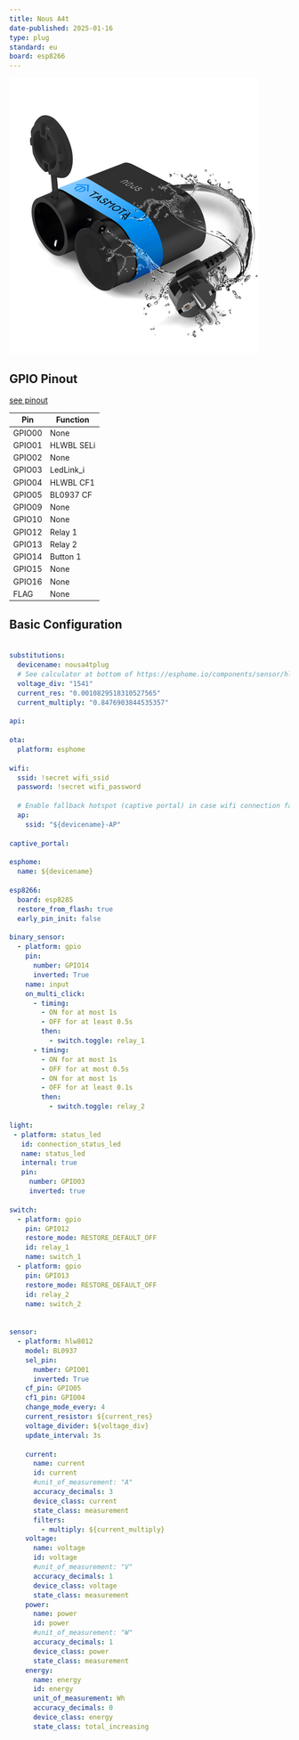 ```yaml
---
title: Nous A4t
date-published: 2025-01-16
type: plug
standard: eu
board: esp8266
---
```


![Nous A4T](A4T_00.jpg  "Tasmota Version Plug")

## GPIO Pinout

[see pinout](https://nous.technology/product/a4t.html?show=manual)

| Pin    | Function   |
| ------ | ---------- |
| GPIO00 | None       |
| GPIO01 | HLWBL SELi |
| GPIO02 | None       |
| GPIO03 | LedLink_i  |
| GPIO04 | HLWBL CF1  |
| GPIO05 | BL0937 CF  |
| GPIO09 | None       |
| GPIO10 | None       |
| GPIO12 | Relay 1    |
| GPIO13 | Relay 2    |
| GPIO14 | Button 1   |
| GPIO15 | None       |
| GPIO16 | None       |
|  FLAG  | None       |

## Basic Configuration

```yaml

substitutions:
  devicename: nousa4tplug
  # See calculator at bottom of https://esphome.io/components/sensor/hlw8012.html to calibrate these values
  voltage_div: "1541"
  current_res: "0.0010829518310527565"
  current_multiply: "0.8476903844535357"

api:

ota:
  platform: esphome

wifi:
  ssid: !secret wifi_ssid
  password: !secret wifi_password

  # Enable fallback hotspot (captive portal) in case wifi connection fails
  ap:
    ssid: "${devicename}-AP"

captive_portal:

esphome:
  name: ${devicename}

esp8266:
  board: esp8285
  restore_from_flash: true
  early_pin_init: false

binary_sensor:
  - platform: gpio
    pin:
      number: GPIO14
      inverted: True
    name: input
    on_multi_click:
      - timing:
        - ON for at most 1s
        - OFF for at least 0.5s
        then:
          - switch.toggle: relay_1
      - timing:
        - ON for at most 1s
        - OFF for at most 0.5s
        - ON for at most 1s
        - OFF for at least 0.1s
        then:
          - switch.toggle: relay_2

light:
 - platform: status_led
   id: connection_status_led
   name: status_led
   internal: true
   pin:
     number: GPIO03
     inverted: true

switch:
  - platform: gpio
    pin: GPIO12
    restore_mode: RESTORE_DEFAULT_OFF
    id: relay_1
    name: switch_1
  - platform: gpio
    pin: GPIO13
    restore_mode: RESTORE_DEFAULT_OFF
    id: relay_2
    name: switch_2


sensor:
  - platform: hlw8012
    model: BL0937
    sel_pin:
      number: GPIO01
      inverted: True
    cf_pin: GPIO05
    cf1_pin: GPIO04
    change_mode_every: 4
    current_resistor: ${current_res}
    voltage_divider: ${voltage_div}
    update_interval: 3s

    current:
      name: current
      id: current
      #unit_of_measurement: "A"
      accuracy_decimals: 3
      device_class: current
      state_class: measurement
      filters:
        - multiply: ${current_multiply}
    voltage:
      name: voltage
      id: voltage
      #unit_of_measurement: "V"
      accuracy_decimals: 1
      device_class: voltage
      state_class: measurement
    power:
      name: power
      id: power
      #unit_of_measurement: "W"
      accuracy_decimals: 1
      device_class: power
      state_class: measurement
    energy:
      name: energy
      id: energy
      unit_of_measurement: Wh
      accuracy_decimals: 0
      device_class: energy
      state_class: total_increasing
```

